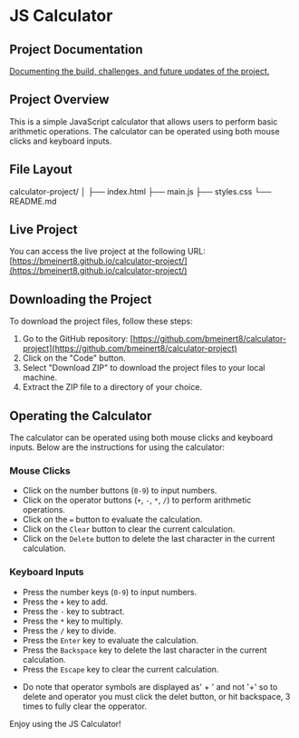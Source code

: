 # JS Calculator

## Project Documentation
[Documenting the build, challenges, and future updates of the project.](https://dev.to/bmeinert8/javascript-calculator-project-19od)

## Project Overview
This is a simple JavaScript calculator that allows users to perform basic arithmetic operations. The calculator can be operated using both mouse clicks and keyboard inputs.

## File Layout

calculator-project/
│
├── index.html
├── main.js
├── styles.css
└── README.md

## Live Project
You can access the live project at the following URL:
[https://bmeinert8.github.io/calculator-project/](https://bmeinert8.github.io/calculator-project/)

## Downloading the Project
To download the project files, follow these steps:
1. Go to the GitHub repository: [https://github.com/bmeinert8/calculator-project](https://github.com/bmeinert8/calculator-project)
2. Click on the "Code" button.
3. Select "Download ZIP" to download the project files to your local machine.
4. Extract the ZIP file to a directory of your choice.

## Operating the Calculator
The calculator can be operated using both mouse clicks and keyboard inputs. Below are the instructions for using the calculator:

### Mouse Clicks
- Click on the number buttons (`0-9`) to input numbers.
- Click on the operator buttons (`+`, `-`, `*`, `/`) to perform arithmetic operations.
- Click on the `=` button to evaluate the calculation.
- Click on the `Clear` button to clear the current calculation.
- Click on the `Delete` button to delete the last character in the current calculation.

### Keyboard Inputs
- Press the number keys (`0-9`) to input numbers.
- Press the `+` key to add.
- Press the `-` key to subtract.
- Press the `*` key to multiply.
- Press the `/` key to divide.
- Press the `Enter` key to evaluate the calculation.
- Press the `Backspace` key to delete the last character in the current calculation.
- Press the `Escape` key to clear the current calculation.

* Do note that operator symbols are displayed as' + ' and not '+' so to delete and operator you must click the delet button, or hit backspace, 3 times to fully clear the opperator.

Enjoy using the JS Calculator!

